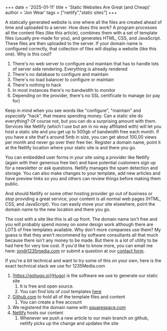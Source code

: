 +++
date = '2025-01-11'
title = 'Static Websites Are Great (and Cheap)'
author = 'Jon Wear'
tags = ["netlify","static sites"]
+++

A statically generated website is one where all the files are created ahead of time and uploaded to a server. How does this work? A program processes all the content files (like this article), combines them with a set of template files (usually pre-made for you), and generates HTML, CSS, and JavaScript. These files are then uploaded to the server. If your domain name is configured correctly, that collection of files will display a website (like this one). Why is this cool?

1. There's no web server to configure and maintain that has to handle lots of server side rendering. Everything is already rendered
1. There's no database to configure and maintain
1. There's no load balancer to configure or maintain
1. There's nothing to hack
1. In most instances there's no bandwidth to monitor
1. Depending on the provider, there's no SSL certificate to manage (or pay for)

Keep in mind when you see words like "configure", "maintain" and _especially_ "hack", that means spending money.  Can a static site do everything?  Of course not, but you can do a surprising amount with them.  Services like Netlify (which I use but am in no way affiliated with) will let you host a static site and you get up to 500gb of bandwidth free each month.  If you have a site that's around 5mb in size, you can get about 100,00 views per month and never go over their free tier.  Register a domain name, point it at the Netlify location where your static site is and there you go.  

You can embedded user forms in your site using a provider like Netlify (again with their generous free tier) and have potential customers sign up for a newsletter or ask questions.  Netlify manages the spam detection and storage.  You can also make changes to your template, add new articles and have preview links so you and others can review things before making them public.

And should Netlify or some other hosting provider go out of business or stop providing a great service, your content is all normal web pages (HTML, CSS, and JavaScript).  You can easily move your site elsewhere, point the domain name to the new location and there you go.

The cost with a site like this is all up front.  The domain name isn't free and you will probably spend money on _some_ design work although there are LOTS of free templates available.  Why don't more companies use them?  My guess is that they aren't recommend by software consultants all that much because there isn't any money to be made.  But there is a lot of utility to be had here for very low cost.  If you'd like to know more, you can email me here: jon@1235media.com or submit a question at our [contact form](https://1235media.com/#contact).

If you're a bit technical and want to try some of this on your own, here is the exact technical stack we use for 1235Media.com

1. [https://gohugo.io](Hugo) is the software we use to generate our static site
    1. It is free and open source.
    1. You can find lots of cool templates [here](https://hugothemesfree.com)
1. [Github.com](https://github.com) to hold all of the template files and content
    1. You can create a free account
1. We registered the domain name with [squarespace.com](https://domains.squarespace.com)
1. [Netlify](https://netlify.com) hosts our content
    1. Whenever we push a new article to our main branch on github, netlify picks up the change and updates the site
